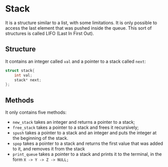 # Stack

It is a structure similar to a list, with some limitations. It is only possible to access the last element that was pushed inside the queue. This sort of structures is called LIFO (Last In First Out).

## Structure

It contains an integer called `val` and a pointer to a stack called `next`:
```C
struct stack{
    int val;
    stack* next;
};
```

## Methods

It only contains five methods:
- `new_stack` takes an integer and returns a pointer to a stack;
- `free_stack` takes a pointer to a stack and frees it recursively;
- `spush` takes a pointer to a stack and an integer and puts the integer at the beginning of the stack. 
- `spop` takes a pointer to a stack and returns the first value that was added to it, and removes it from the stack
- `print_queue` takes a pointer to a stack and prints it to the terminal, in the form `X -> Y -> Z -> NULL;`